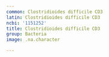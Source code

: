 ```yaml
---
common: Clostridioides difficile CD3
latin: Clostridioides difficile CD3
ncbi: '1151252'
title: Clostridioides difficile CD3
group: Bacteria
image: .na.character

---
```


